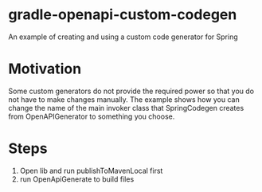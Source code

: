 # gradle-openapi-custom-codegen
An example of creating and using a custom code generator for Spring

# Motivation
Some custom generators do not provide the required power so that you do not have to make changes manually. The example shows how you can change the name of the main invoker class that SpringCodegen creates from OpenAPIGenerator to something you choose.

# Steps
1. Open lib and run publishToMavenLocal first
2. run OpenApiGenerate to build files
